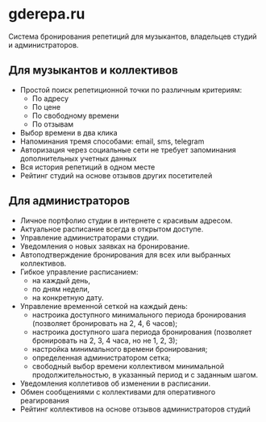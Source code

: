 # gderepa.ru

Система бронирования репетиций для музыкантов, владельцев студий и администраторов.

## Для музыкантов и коллективов
* Простой поиск репетиционной точки по различным критериям:
  * По адресу
  * По цене
  * По свободному времени
  * По отзывам
* Выбор времени в два клика
* Напоминания тремя способами: email, sms, telegram 
* Авторизация через социальные сети не требует запоминания дополнительных учетных данных  
* Вся история репетиций в одном месте
* Рейтинг студий на основе отзывов других посетителей

## Для администраторов
* Личное портфолио студии в интернете с красивым адресом.
* Актуальное расписание всегда в открытом доступе.
* Управление администраторами студии.
* Уведомления о новых заявках на бронирование.
* Автоподтверждение бронирования для всех или выбранных коллективов.
* Гибкое управление расписанием:
  * на каждый день,
  * по дням недели,
  * на конкретную дату.
* Управление временной сеткой на каждый день:
  * настроика доступного минимального периода бронирования (позволяет бронировать на 2, 4, 6 часов);
  * настроика доступного шага периода бронирования (позволяет бронировать на 2, 3, 4 часа, но не 1, 2, 3);
  * настройка минимального времени бронирования;
  * определенная администратором сетка;
  * свободный выбор времени коллективом минимальной продолжительностью, в указанный период и с заданным шагом.
* Уведомления коллетивов об изменении в расписании.
* Обмен сообщениями с коллективами для оперативного реагирования
* Рейтинг коллективов на основе отзывов администраторов студий